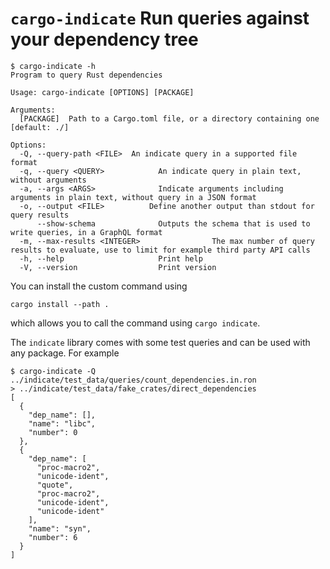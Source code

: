# `cargo-indicate` Run queries against your dependency tree

```console
$ cargo-indicate -h
Program to query Rust dependencies

Usage: cargo-indicate [OPTIONS] [PACKAGE]

Arguments:
  [PACKAGE]  Path to a Cargo.toml file, or a directory containing one [default: ./]

Options:
  -Q, --query-path <FILE>  An indicate query in a supported file format
  -q, --query <QUERY>            An indicate query in plain text, without arguments
  -a, --args <ARGS>              Indicate arguments including arguments in plain text, without query in a JSON format
  -o, --output <FILE>          Define another output than stdout for query results
      --show-schema              Outputs the schema that is used to write queries, in a GraphQL format
  -m, --max-results <INTEGER>                The max number of query results to evaluate, use to limit for example third party API calls
  -h, --help                     Print help
  -V, --version                  Print version

```

You can install the custom command using

```ignore
cargo install --path .
```

which allows you to call the command using `cargo indicate`.

The `indicate` library comes with some test queries and can be used with any
package. For example

```console
$ cargo-indicate -Q ../indicate/test_data/queries/count_dependencies.in.ron
> ../indicate/test_data/fake_crates/direct_dependencies
[
  {
    "dep_name": [],
    "name": "libc",
    "number": 0
  },
  {
    "dep_name": [
      "proc-macro2",
      "unicode-ident",
      "quote",
      "proc-macro2",
      "unicode-ident",
      "unicode-ident"
    ],
    "name": "syn",
    "number": 6
  }
]
```